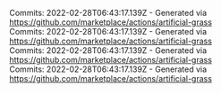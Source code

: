 Commits: 2022-02-28T06:43:17.139Z - Generated via https://github.com/marketplace/actions/artificial-grass
<br>
Commits: 2022-02-28T06:43:17.139Z - Generated via https://github.com/marketplace/actions/artificial-grass
<br>
Commits: 2022-02-28T06:43:17.139Z - Generated via https://github.com/marketplace/actions/artificial-grass
<br>
Commits: 2022-02-28T06:43:17.139Z - Generated via https://github.com/marketplace/actions/artificial-grass
<br>
